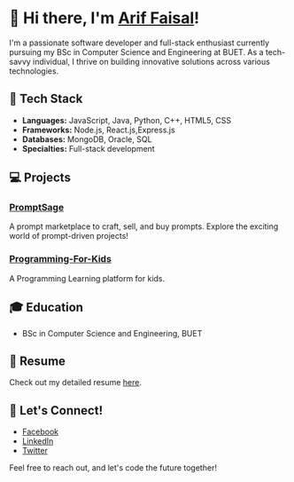 # 👋 Hi there, I'm [Arif Faisal](https://arif-softwaredev.vercel.app)!

I'm a passionate software developer and full-stack enthusiast currently pursuing my BSc in Computer Science and Engineering at BUET. As a tech-savvy individual, I thrive on building innovative solutions across various technologies.

## 🚀 Tech Stack

- **Languages:** JavaScript, Java, Python, C++, HTML5, CSS
- **Frameworks:** Node.js, React.js,Express.js
- **Databases:** MongoDB, Oracle, SQL
- **Specialties:** Full-stack development

## 💻 Projects

### [PromptSage](https://github.com/MAHBUB-99/Software-Development-Project-PromptSage)

A prompt marketplace to craft, sell, and buy prompts. Explore the exciting world of prompt-driven projects!

### [Programming-For-Kids](https://github.com/farhan19999/Programming-For-Kids)

A Programming Learning platform for kids.

## 🎓 Education

- BSc in Computer Science and Engineering, BUET

## 📄 Resume

Check out my detailed resume [here](https://github.com/ariffaisal-github/Resume/blob/main/arif-resume.pdf).

## 🌱 Let's Connect!

- [Facebook](https://www.facebook.com/arif.faisal.1004)
- [LinkedIn](https://www.linkedin.com/in/arif-faisal-97976a1a7/)
- [Twitter](https://x.com/_ariffaisal_) 

Feel free to reach out, and let's code the future together!
